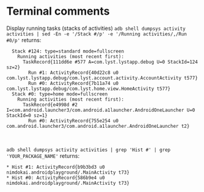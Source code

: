# Terminal comments

Display running tasks (stacks of activities)
`adb shell dumpsys activity activities | sed -En -e '/Stack #/p' -e '/Running activities/,/Run #0/p'`
returns:
```
  Stack #124: type=standard mode=fullscreen
    Running activities (most recent first):
      TaskRecord{111dd6e #577 A=com.lyst.lystapp.debug U=0 StackId=124 sz=2}
        Run #1: ActivityRecord{40d22c8 u0 com.lyst.lystapp.debug/com.lyst.account.activity.AccountActivity t577}
        Run #0: ActivityRecord{7b11a74 u0 com.lyst.lystapp.debug/com.lyst.home.view.HomeActivity t577}
  Stack #0: type=home mode=fullscreen
    Running activities (most recent first):
      TaskRecord{e4998d #2 I=com.android.launcher3/com.android.a1launcher.AndroidOneLauncher U=0 StackId=0 sz=1}
        Run #0: ActivityRecord{755e254 u0 com.android.launcher3/com.android.a1launcher.AndroidOneLauncher t2}
```

<br><br>
`adb shell dumpsys activity activities | grep 'Hist #' | grep 'YOUR_PACKAGE_NAME'`
returns:
```
* Hist #1: ActivityRecord{b9b3bd3 u0 nimdokai.androidplayground/.MainActivity t73}
* Hist #0: ActivityRecord{586b9e4 u0 nimdokai.androidplayground/.MainActivity t73}
```
